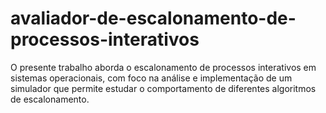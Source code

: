# avaliador-de-escalonamento-de-processos-interativos
O presente trabalho aborda o escalonamento de processos interativos em sistemas operacionais, com foco na análise e implementação de um simulador que permite estudar o comportamento de diferentes algoritmos de escalonamento. 
